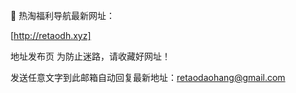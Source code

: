👀 热淘福利导航最新网址：

[http://retaodh.xyz]

地址发布页 为防止迷路，请收藏好网址！

发送任意文字到此邮箱自动回复最新地址：retaodaohang@gmail.com
